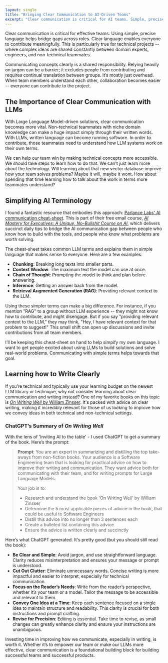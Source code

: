 ```yaml
---
layout: single
title: "Bringing Clear Communication to AI-Driven Teams"
excerpt: "Clear communication is critical for AI teams. Simple, precise language helps bridge gaps between technical and non-technical members, improving collaboration. Learning to write clearly  —whether for teammates or LLMs — is just as valuable as learning new AI techniques."
---
```


Clear communication is critical for effective teams. Using simple, precise language helps bridge gaps across roles. Clear language enables everyone to contribute meaningfully. This is particularly true for technical projects -- where complex ideas are shared constantly between domain experts, engineers, and non-technical teammates. 

Communicating concepts clearly is a shared responsibility. Relying heavily on jargon can be a barrier; it excludes people from contributing and requires continual translation between groups. It’s mostly just overhead. When team members understand each other, collaboration becomes easier -- everyone can contribute to the project.

## The Importance of Clear Communication with LLMs

With Large Language Model-driven solutions, clear communication becomes more vital. Non-technical teammates with niche domain knowledge can make a huge impact simply through their written words. With LLMs, written language can become running software. In order to contribute, those teammates need to understand how LLM systems work on their own terms.

We can help our team win by making technical concepts more accessible. We should take steps to learn how to do that. We can't just learn more about the technology. Will learning about that new vector database improve how your team solves problems? Maybe it will, maybe it wont. How about spending that time learning how to talk about the work in terms more teammates understand?

## Simplifying AI Terminology

I found a fantastic resource that embodies this approach: [Parlance Labs' AI communication cheat-sheet](https://exec-edu.parlance-labs.com/05_asset_glossary.html). This is part of their free email course, [*AI Mastery for Executives: A Unique, No-Bullshit Course on AI*](https://hamel.ck.page/ai-for-execs), which delivers succinct daily tips to bridge the AI communication gap between people who know how to build with the tools, and people who know what problems are worth solving.

The cheat-sheet takes common LLM terms and explains them in simple language that makes sense to everyone. Here are a few examples:

- **Chunking**: Breaking long texts into smaller parts.
- **Context Window**: The maximum text the model can use at once.
- **Chain of Thought**: Prompting the model to think and plan before answering.
- **Inference**: Getting an answer back from the model.
- **Retrieval Augmented Generation (RAG)**: Providing relevant context to the LLM.

Using these simpler terms can make a big difference. For instance, if you mention "RAG" to a group without LLM experience -- they might not know how to contribute, and might disengage. But if you say "providing relevant context to the LLM," they may think, "Hey, I have relevant context for that problem to suggest!" This small shift can open up discussions and invite contributions from all team members.

I’ll be keeping this cheat-sheet on hand to help simpify my own language. I want to get people excited about using LLMs to build solutions and solve real-world problems. Communicating with simple terms helps towards that goal.

## Learning how to Write Clearly

If you’re technical and typically use your learning budget on the newest LLM library or technique, why not consider learning about clear communication and writing instead? One of my favorite books on this topic is [*On Writing Well* by William Zinsser](https://www.goodreads.com/book/show/53343.On_Writing_Well). It's packed with advice on clear writing, making it incredibly relevant for those of us looking to improve how we convey ideas in both technical and non-technical settings.

### ChatGPT’s Summary of *On Writing Well*

With the lens of 'Inviting AI to the table' - I used ChatGPT to get a summary of the book. Here’s the prompt:

> **Prompt**: You are an expert in summarizing and distilling the top take-aways from non-fiction books. Your audience is a Software Engineering team that is looking for practical advice on how to improve their writing and communication. They want advice both for communicating with their team, and for writing prompts for Large Language Models.  
> 
> Your job is to:  
> 
> - Research and understand the book 'On Writing Well' by William Zinsser  
> - Determine the 5 most applicable pieces of advice in the book, that could be useful to Software Engineers  
> - Distill this advice into no longer than 3 sentences each  
> - Create a bulleted list containing this advice  
> - Ensure the advice is written clearly and succinctly  

Here’s what ChatGPT generated. It's pretty good (but you should still read the book):

- **Be Clear and Simple**: Avoid jargon, and use straightforward language. Clarity reduces misinterpretation and ensures your message or prompt is understood.
- **Cut Out Clutter**: Eliminate unnecessary words. Concise writing is more impactful and easier to interpret, especially for technical communication.
- **Focus on the Reader’s Needs**: Write from the reader’s perspective, whether it’s your team or a model. Tailor the message to be accessible and relevant to them.
- **Convey One Idea at a Time**: Keep each sentence focused on a single idea to maintain structure and readability. This clarity is crucial for both instructions and prompt crafting.
- **Revise for Precision**: Editing is essential. Take time to revise, as small changes can greatly enhance clarity and ensure your instructions are unambiguous.

Investing time in improving how we communicate, especially in writing, is worth it. Whether it’s to empower our team or make our LLMs more effective, clear communication is a foundational building block for building successful teams and successful products. 